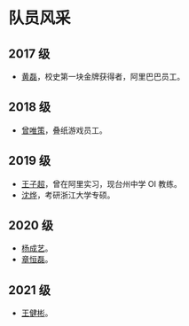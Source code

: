 # 队员风采

## 2017 级

- [黄磊](https://www.cnblogs.com/Hugh-Locke/)，校史第一块金牌获得者，阿里巴巴员工。

## 2018 级

- [曾唯策](https://www.cnblogs.com/Vikyanite/)，叠纸游戏员工。

## 2019 级

- [王子超](https://blog.csdn.net/standnotalone/)，曾在阿里实习，现台州中学 OI 教练。
- [沈烨](https://clumsy-sy.github.io/)，考研浙江大学专硕。

## 2020 级

- [杨成艺](https://rogery.dev/)。
- [章恒磊](https://sweet-guagua.github.io/blog/)。

## 2021 级

- [王健彬](https://www.cnblogs.com/slwang/)。
